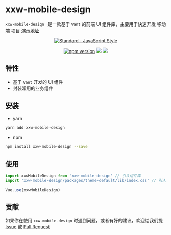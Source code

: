 # xxw-mobile-design 

`xxw-mobile-design ` 是一款基于 `Vant` 的前端 UI 组件库，主要用于快速开发 移动端 项目
[演示地址](https://vv-ui.github.io/VV-UI)

<p align="center">
  <a href="https://github.com/feross/standard">
    <img src="https://cdn.rawgit.com/feross/standard/master/badge.svg" alt="Standard - JavaScript Style">
  </a>
</p>
<p align="center">
<a href="https://www.npmjs.com/package/vvui"><img src="https://img.shields.io/badge/npm-1.0.4-brightgreen.svg" alt="npm version"></a> 
  <img src="https://img.shields.io/badge/build-passing-brightgreen.svg">
  <a href="https://www.npmjs.com/package/vvui"><img src="https://img.shields.io/badge/licence-MIT-blue.svg"></a> 
</p>

## 特性

- 基于 `Vant` 开发的 UI 组件
- 封装常用的业务组件

 
## 安装

- yarn

```bash
yarn add xxw-mobile-design
```

- npm 

```bash
npm install xxw-mobile-design --save
```

## 使用

```js
import xxwMobileDesign from 'xxw-mobile-design' // 引入组件库
import 'xxw-mobile-design/packages/theme-default/lib/index.css' // 引入样式库

Vue.use(xxwMobileDesign)
```

## 贡献

如果你在使用 `xxw-mobile-design` 时遇到问题，或者有好的建议，欢迎给我们提 [Issue](https://github.com/VV-UI/VV-UI/issues) 或 [Pull Request](https://github.com/VV-UI/VV-UI/pulls)

 